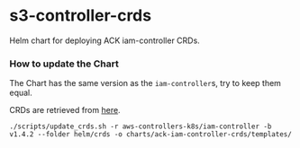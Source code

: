 # s3-controller-crds

Helm chart for deploying ACK iam-controller CRDs.

### How to update the Chart

The Chart has the same version as the `iam-controller`s, try to keep them equal.

CRDs are retrieved from [here](https://github.com/aws-controllers-k8s/iam-controller/tree/main/helm/crds).

```
./scripts/update_crds.sh -r aws-controllers-k8s/iam-controller -b v1.4.2 --folder helm/crds -o charts/ack-iam-controller-crds/templates/
```